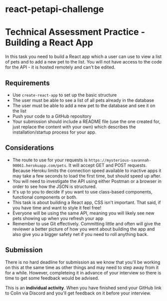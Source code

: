 # react-petapi-challenge
# Technical Assessment Practice - Building a React App

In this task you need to build a React app which a user can use to view a list of pets and to add a new pet to the list. You will not have access to the code for the API - it is hosted remotely and can't be edited.

## Requirements

- Use `create-react-app` to set up the basic structure
- The user must be able to see a list of all pets already in the database
- The user must be able to add a new pet to the database and see it on the list
- Push your code to a GitHub repository
- Your submission should include a README file (use the one created for, just replace the content with your own) which describes the installation/startup process for your app.

## Considerations

- The route to use for your requests is `https://mysterious-savannah-90061.herokuapp.com/pets`. It will accept GET and POST requests. Because Heroku limits the connection speed available to inactive apps it may take a few seconds to load the first time, but should speed up after.
- You will need to investigate the API using either Postman or a browser in order to see how the JSON is structured.
- It's up to you to decide if you want to use class-based components, functional components or both.
- This task is about building a React app, CSS isn't important. That said, if you have time and want to style it feel free!
- Everyone will be using the same API, meaning you will likely see new pets showing up when you refresh your app
- Remember to use Git effectively. Committing little and often will give the reviewer a better picture of how you went about building the app and also give you a bigger safety net if you need to roll anything back.

## Submission

There is no hard deadline for submission as we know that you'll be working on this at the same time as other things and may need to step away from it for a while. However, completeing it in advance of your interview so there is time to get some feedback would be advised. 

This is an **individual activity**. When you have finished send your GitHub link to Colin via Discord and you'll get feedback on it before your interview.
